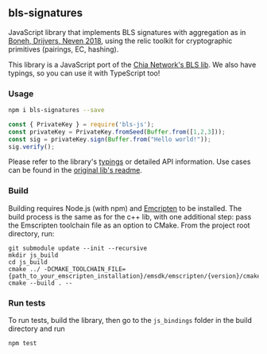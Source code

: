## bls-signatures

JavaScript library that implements BLS signatures with aggregation as in [Boneh, Drijvers, Neven 2018](https://crypto.stanford.edu/~dabo/pubs/papers/BLSmultisig.html), using the relic toolkit for cryptographic primitives (pairings, EC, hashing).

This library is a JavaScript port of the [Chia Network's BLS lib](https://github.com/Chia-Network/bls-signatures). We also have typings, so you can use it with TypeScript too!

### Usage

```bash
npm i bls-signatures --save
```
```javascript
const { PrivateKey } = require('bls-js');
const privateKey = PrivateKey.fromSeed(Buffer.from([1,2,3]));
const sig = privateKey.sign(Buffer.from("Hello world!"));
sig.verify();
```

Please refer to the library's [typings](../../js-bindings/blsjs.d.ts) or detailed API information. Use cases can be found in the [original lib's readme](../../README.md).

### Build

Building requires Node.js (with npm) and [Emcripten](https://emscripten.org/docs/getting_started/downloads.html) to be installed.
The build process is the same as for the c++ lib, with one additional step: pass the Emscripten toolchain file as an option to CMake.
From the project root directory, run:
```
git submodule update --init --recursive
mkdir js_build
cd js_build
cmake ../ -DCMAKE_TOOLCHAIN_FILE={path_to_your_emscripten_installation}/emsdk/emscripten/{version}/cmake/Modules/Platform/Emscripten.cmake
cmake --build . --
```

### Run tests

To run tests, build the library, then go to the `js_bindings` folder in the build directory and run
```bash
npm test
```